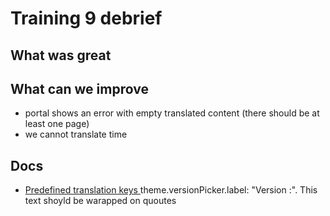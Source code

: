 # Training 9 debrief

## What was great

## What can we improve
  * portal shows an error with empty translated content (there should be at least one page)
  * we cannot translate time

## Docs
  * [Predefined translation keys
](https://beta-docs.redocly.com/author/reference/translation-keys)   theme.versionPicker.label: "Version :". This text shoyld be warapped on quoutes
